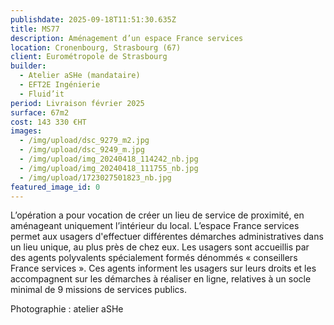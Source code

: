 ```yaml
---
publishdate: 2025-09-18T11:51:30.635Z
title: MS77
description: Aménagement d’un espace France services
location: Cronenbourg, Strasbourg (67)
client: Eurométropole de Strasbourg
builder:
  - Atelier aSHe (mandataire)
  - EFT2E Ingénierie
  - Fluid’it
period: Livraison février 2025
surface: 67m2
cost: 143 330 €HT
images:
  - /img/upload/dsc_9279_m2.jpg
  - /img/upload/dsc_9249_m.jpg
  - /img/upload/img_20240418_114242_nb.jpg
  - /img/upload/img_20240418_111755_nb.jpg
  - /img/upload/1723027501823_nb.jpg
featured_image_id: 0
---
```

L’opération a pour vocation de créer un lieu de service de proximité, en aménageant uniquement l’intérieur du local.
L’espace France services permet aux usagers d'effectuer différentes démarches administratives dans un lieu unique, au plus près de chez eux. Les usagers sont accueillis par des agents polyvalents spécialement formés dénommés « conseillers France services ». Ces agents informent les usagers sur leurs droits et les accompagnent sur les démarches à réaliser en ligne, relatives à un socle minimal de 9 missions de services publics.

P﻿hotographie : atelier aSHe